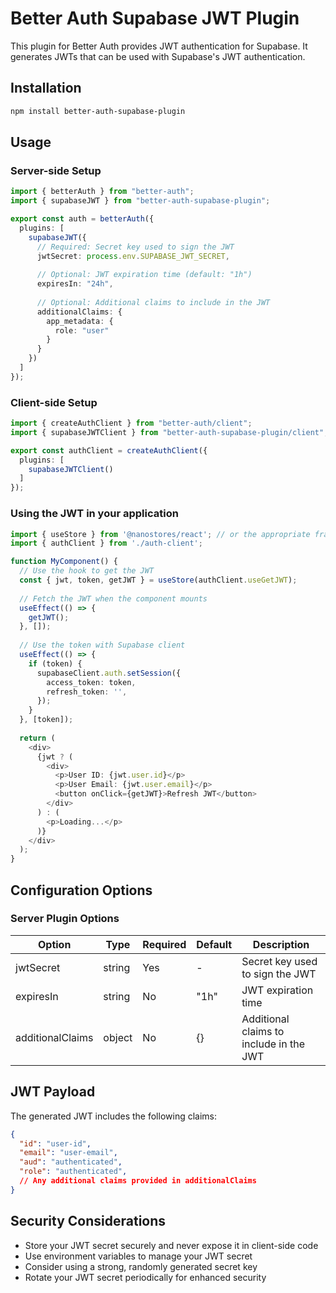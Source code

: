 # Better Auth Supabase JWT Plugin

This plugin for Better Auth provides JWT authentication for Supabase. It generates JWTs that can be used with Supabase's JWT authentication.

## Installation

```bash
npm install better-auth-supabase-plugin
```

## Usage

### Server-side Setup

```typescript
import { betterAuth } from "better-auth";
import { supabaseJWT } from "better-auth-supabase-plugin";

export const auth = betterAuth({
  plugins: [
    supabaseJWT({
      // Required: Secret key used to sign the JWT
      jwtSecret: process.env.SUPABASE_JWT_SECRET,
      
      // Optional: JWT expiration time (default: "1h")
      expiresIn: "24h",
      
      // Optional: Additional claims to include in the JWT
      additionalClaims: {
        app_metadata: {
          role: "user"
        }
      }
    })
  ]
});
```

### Client-side Setup

```typescript
import { createAuthClient } from "better-auth/client";
import { supabaseJWTClient } from "better-auth-supabase-plugin/client";

export const authClient = createAuthClient({
  plugins: [
    supabaseJWTClient()
  ]
});
```

### Using the JWT in your application

```typescript
import { useStore } from '@nanostores/react'; // or the appropriate framework adapter
import { authClient } from './auth-client';

function MyComponent() {
  // Use the hook to get the JWT
  const { jwt, token, getJWT } = useStore(authClient.useGetJWT);
  
  // Fetch the JWT when the component mounts
  useEffect(() => {
    getJWT();
  }, []);
  
  // Use the token with Supabase client
  useEffect(() => {
    if (token) {
      supabaseClient.auth.setSession({
        access_token: token,
        refresh_token: '',
      });
    }
  }, [token]);
  
  return (
    <div>
      {jwt ? (
        <div>
          <p>User ID: {jwt.user.id}</p>
          <p>User Email: {jwt.user.email}</p>
          <button onClick={getJWT}>Refresh JWT</button>
        </div>
      ) : (
        <p>Loading...</p>
      )}
    </div>
  );
}
```

## Configuration Options

### Server Plugin Options

| Option | Type | Required | Default | Description |
|--------|------|----------|---------|-------------|
| jwtSecret | string | Yes | - | Secret key used to sign the JWT |
| expiresIn | string | No | "1h" | JWT expiration time |
| additionalClaims | object | No | {} | Additional claims to include in the JWT |

## JWT Payload

The generated JWT includes the following claims:

```json
{
  "id": "user-id",
  "email": "user-email",
  "aud": "authenticated",
  "role": "authenticated",
  // Any additional claims provided in additionalClaims
}
```

## Security Considerations

- Store your JWT secret securely and never expose it in client-side code
- Use environment variables to manage your JWT secret
- Consider using a strong, randomly generated secret key
- Rotate your JWT secret periodically for enhanced security 